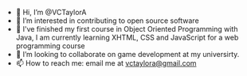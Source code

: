 - 👋 Hi, I’m @VCTaylorA
- 👀 I’m interested in contributing to open source software 
- 🌱 I've finished my first course in Object Oriented Programming with Java, I am currently learning XHTML, CSS and JavaScript for a web programming course
- 💞️ I’m looking to collaborate on game development at my universirty.
- 📫 How to reach me: email me at vctaylora@gmail.com

<!---
VCTaylorA/VCTaylorA is a ✨ special ✨ repository because its `README.md` (this file) appears on your GitHub profile.
You can click the Preview link to take a look at your changes.
--->
